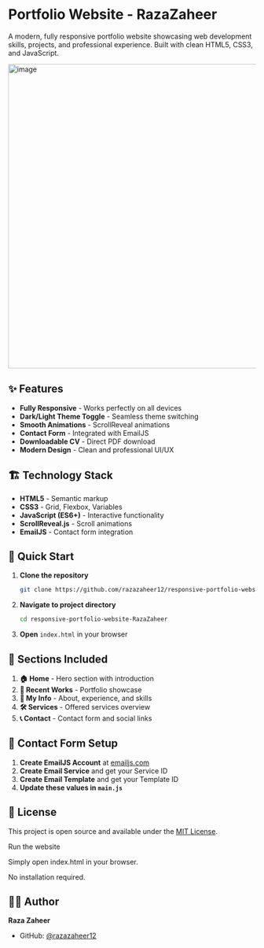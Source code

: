 # Portfolio Website - RazaZaheer

A modern, fully responsive portfolio website showcasing web development skills, projects, and professional experience. Built with clean HTML5, CSS3, and JavaScript.

<img width="1349" height="619" alt="image" src="https://github.com/user-attachments/assets/befb885d-d50e-452e-b1b5-a262d93d8f1c" />


## ✨ Features

- **Fully Responsive** - Works perfectly on all devices
- **Dark/Light Theme Toggle** - Seamless theme switching
- **Smooth Animations** - ScrollReveal animations
- **Contact Form** - Integrated with EmailJS
- **Downloadable CV** - Direct PDF download
- **Modern Design** - Clean and professional UI/UX

## 🏗️ Technology Stack

- **HTML5** - Semantic markup
- **CSS3** - Grid, Flexbox, Variables
- **JavaScript (ES6+)** - Interactive functionality
- **ScrollReveal.js** - Scroll animations
- **EmailJS** - Contact form integration

## 🚀 Quick Start

1. **Clone the repository**
   ```bash
   git clone https://github.com/razazaheer12/responsive-portfolio-website-RazaZaheer.git
   ```

2. **Navigate to project directory**
   ```bash
   cd responsive-portfolio-website-RazaZaheer
   ```

3. **Open** `index.html` in your browser

## 🎨 Sections Included

1. **🏠 Home** - Hero section with introduction
2. **💼 Recent Works** - Portfolio showcase
3. **👤 My Info** - About, experience, and skills
4. **🛠️ Services** - Offered services overview
5. **📞 Contact** - Contact form and social links

## 📧 Contact Form Setup

1. **Create EmailJS Account** at [emailjs.com](https://www.emailjs.com/)
2. **Create Email Service** and get your Service ID
3. **Create Email Template** and get your Template ID
4. **Update these values in `main.js`**

## 📝 License

This project is open source and available under the [MIT License](LICENSE).

Run the website

Simply open index.html in your browser.

No installation required.

## 👨‍💻 Author

**Raza Zaheer**
- GitHub: [@razazaheer12](https://github.com/razazaheer12)


